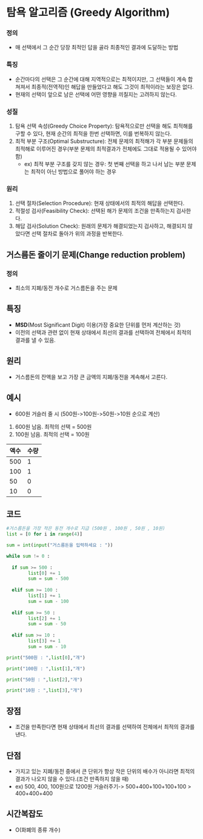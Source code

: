 # 탐욕 알고리즘 (Greedy Algorithm)

### 정의

- 매 선택에서 그 순간 당장 최적인 답을 골라 최종적인 결과에 도달하는 방법

### 특징
- 순간마다의 선택은 그 순간에 대해 지역적으로는 최적이지만, 그 선택들이 계속 합쳐져서 최종적(전역적)인 해답을 만들었다고 해도 그것이 최적이라는 보장은 없다.
- 현재의 선택이 앞으로 남은 선택에 어떤 영향을 끼칠지는 고려하지 않는다.

### 성질
1. 탐욕 선택 속성(Greedy Choice Property): 탐욕적으로만 선택을 해도 최적해를 구할 수 있다, 현재 순간의 최적을 한번 선택하면, 이를 번복하지 않는다.
2. 최적 부분 구조(Optimal Substructure): 전체 문제의 최적해가 각 부분 문제들의 최적해로 이루어진 경우(부분 문제의 최적결과가 전체에도 그대로 적용될 수 있어야 함)
	- ex) 최적 부분 구조를 갖지 않는 경우: 첫 번째 선택을 하고 나서 남는 부분 문제는 최적이 아닌 방법으로  풀어야 하는 경우

### 원리
1. 선택 절차(Selection Procedure): 현재 상태에서의 최적의 해답을 선택한다.
2. 적절성 검사(Feasibility Check): 선택된 해가 문제의 조건을 만족하는지 검사한다.
3. 해답 검사(Solution Check): 원래의 문제가 해결되었는지 검사하고, 해결되지 않았다면 선택 절차로 돌아가 위의 과정을 반복한다.

## 거스름돈 줄이기 문제(Change reduction problem)

### 정의

- 최소의 지폐/동전 개수로 거스름돈을 주는 문제

## 특징

- **MSD**(Most Significant Digit) 이용(가장 중요한 단위를 먼저 계산하는 것)
- 이전의 선택과 관련 없이 현재 상태에서 최선의 결과를 선택하여 전체에서 최적의 결과를 낼 수 있음.

## 원리
- 거스름돈의 잔액을 보고 가장 큰 금액의 지폐/동전을 계속해서 고른다.

## 예시
- 600원 거슬러 줄 시 (500원->100원->50원->10원 순으로 계산)
1. 600원 남음. 최적의 선택 = 500원
2. 100원 남음. 최적의 선택 = 100원

| 액수 | 수량 |
| --- | --- |
| 500 | 1 |
| 100 | 1 |
| 50 | 0 |
| 10 | 0 |

## 코드
```python
#거스름돈을 가장 적은 동전 개수로 지급 (500원 , 100원 , 50원 , 10원) 
list = [0 for i in range(4)] 

sum = int(input("거스름돈을 입력하세요 : "))

while sum != 0 : 
	
  if sum >= 500 : 
		list[0] += 1 
		sum = sum - 500 
	
  elif sum >= 100 : 
		list[1] += 1 
		sum = sum - 100 
	
  elif sum >= 50 : 
		list[2] += 1 
		sum = sum - 50 
	
  elif sum >= 10 : 
		list[3] += 1 
		sum = sum - 10 

print("500원 : ",list[0],"개")

print("100원 : ",list[1],"개")

print("50원 : ",list[2],"개") 

print("10원 : ",list[3],"개")
```

## 장점

- 조건을 만족한다면 현재 상태에서 최선의 결과를 선택하여 전체에서 최적의 결과를 낸다.

## 단점

- 가지고 있는 지폐/동전 중에서 큰 단위가 항상 작은 단위의 배수가 아니라면 최적의 결과가 나오지 않을 수 있다.(조건 만족하지 않을 때)
- ex) 500, 400, 100원으로 1200원 거슬러주기-> 500+400+100+100+100 > 400+400+400

## 시간복잡도

- O(화폐의 종류 개수)
